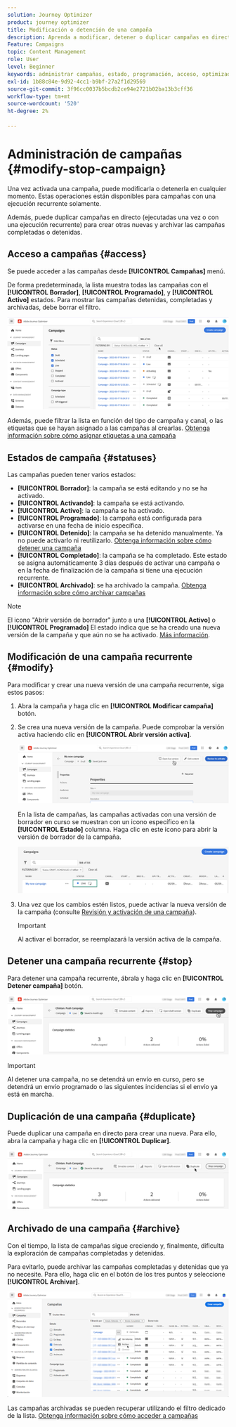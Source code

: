 ```yaml
---
solution: Journey Optimizer
product: journey optimizer
title: Modificación o detención de una campaña
description: Aprenda a modificar, detener o duplicar campañas en directo en Journey Optimizer
Feature: Campaigns
topic: Content Management
role: User
level: Beginner
keywords: administrar campañas, estado, programación, acceso, optimizador
exl-id: 1b88c84e-9d92-4cc1-b9bf-27a2f1d29569
source-git-commit: 3f96cc0037b5bcdb2ce94e2721b02ba13b3cff36
workflow-type: tm+mt
source-wordcount: '520'
ht-degree: 2%

---
```


# Administración de campañas {#modify-stop-campaign}

Una vez activada una campaña, puede modificarla o detenerla en cualquier momento. Estas operaciones están disponibles para campañas con una ejecución recurrente solamente.

Además, puede duplicar campañas en directo (ejecutadas una vez o con una ejecución recurrente) para crear otras nuevas y archivar las campañas completadas o detenidas.

## Acceso a campañas {#access}

Se puede acceder a las campañas desde **[!UICONTROL Campañas]** menú.

De forma predeterminada, la lista muestra todas las campañas con el **[!UICONTROL Borrador]**, **[!UICONTROL Programado]**, y **[!UICONTROL Activo]** estados. Para mostrar las campañas detenidas, completadas y archivadas, debe borrar el filtro.

![](assets/create-campaign-list.png)

Además, puede filtrar la lista en función del tipo de campaña y canal, o las etiquetas que se hayan asignado a las campañas al crearlas. [Obtenga información sobre cómo asignar etiquetas a una campaña](create-campaign.md#create)

## Estados de campaña {#statuses}

Las campañas pueden tener varios estados:

* **[!UICONTROL Borrador]**: la campaña se está editando y no se ha activado.
* **[!UICONTROL Activando]**: la campaña se está activando.
* **[!UICONTROL Activo]**: la campaña se ha activado.
* **[!UICONTROL Programado]**: la campaña está configurada para activarse en una fecha de inicio específica.
* **[!UICONTROL Detenido]**: la campaña se ha detenido manualmente. Ya no puede activarlo ni reutilizarlo. [Obtenga información sobre cómo detener una campaña](modify-stop-campaign.md#stop)
* **[!UICONTROL Completado]**: la campaña se ha completado. Este estado se asigna automáticamente 3 días después de activar una campaña o en la fecha de finalización de la campaña si tiene una ejecución recurrente.
* **[!UICONTROL Archivado]**: se ha archivado la campaña. [Obtenga información sobre cómo archivar campañas](modify-stop-campaign.md#archive)

>[!NOTE]
>
>El icono &quot;Abrir versión de borrador&quot; junto a una **[!UICONTROL Activo]** o **[!UICONTROL Programado]** El estado indica que se ha creado una nueva versión de la campaña y que aún no se ha activado. [Más información](modify-stop-campaign.md#modify).

## Modificación de una campaña recurrente {#modify}

Para modificar y crear una nueva versión de una campaña recurrente, siga estos pasos:

1. Abra la campaña y haga clic en **[!UICONTROL Modificar campaña]** botón.

1. Se crea una nueva versión de la campaña. Puede comprobar la versión activa haciendo clic en **[!UICONTROL Abrir versión activa]**.

   ![](assets/create-campaign-draft.png)

   En la lista de campañas, las campañas activadas con una versión de borrador en curso se muestran con un icono específico en la **[!UICONTROL Estado]** columna. Haga clic en este icono para abrir la versión de borrador de la campaña.

   ![](assets/create-campaign-edit-list.png)

1. Una vez que los cambios estén listos, puede activar la nueva versión de la campaña (consulte [Revisión y activación de una campaña](create-campaign.md#review-activate)).

   >[!IMPORTANT]
   >
   >Al activar el borrador, se reemplazará la versión activa de la campaña.

## Detener una campaña recurrente {#stop}

Para detener una campaña recurrente, ábrala y haga clic en **[!UICONTROL Detener campaña]** botón.

![](assets/create-campaign-stop.png)

>[!IMPORTANT]
>
>Al detener una campaña, no se detendrá un envío en curso, pero se detendrá un envío programado o las siguientes incidencias si el envío ya está en marcha.

<!-- inbound campaign (inapp): can stop and resume -->

## Duplicación de una campaña {#duplicate}

Puede duplicar una campaña en directo para crear una nueva. Para ello, abra la campaña y haga clic en **[!UICONTROL Duplicar]**.

![](assets/create-campaign-duplicate.png)

## Archivado de una campaña {#archive}

Con el tiempo, la lista de campañas sigue creciendo y, finalmente, dificulta la exploración de campañas completadas y detenidas.

Para evitarlo, puede archivar las campañas completadas y detenidas que ya no necesite. Para ello, haga clic en el botón de los tres puntos y seleccione **[!UICONTROL Archivar]**.

![](assets/create-campaign-archive.png)

Las campañas archivadas se pueden recuperar utilizando el filtro dedicado de la lista. [Obtenga información sobre cómo acceder a campañas](get-started-with-campaigns.md#access)
